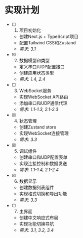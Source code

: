 # 实现计划

- [ ] 1. 项目初始化








  - 创建Next.js + TypeScript项目
  - 配置Tailwind CSS和Zustand
  - _需求: 3.1_

- [x] 2. 数据模型和类型





  - 定义串口/UDP配置接口
  - 创建应用状态类型
  - _需求: 1.4, 2.4_

- [ ] 3. WebSocket服务








  - 实现WebSocket API路由
  - 添加串口和UDP通信代理
  - _需求: 1.1-1.3, 2.1-2.3_

- [x] 4. 状态管理









  - 创建Zustand store
  - 实现WebSocket连接管理
  - _需求: 3.3_

- [x] 5. 调试组件














  - 创建串口和UDP配置表单
  - 实现连接控制和数据发送
  - _需求: 1.1-1.4, 2.1-2.4_


- [x] 6. 数据显示






  - 创建数据列表组件
  - 实现格式切换和导出功能
  - _需求: 3.3_

- [ ] 7. 主界面












  - 创建中文响应式布局
  - 实现功能切换导航
  - _需求: 3.1, 3.2, 3.4_